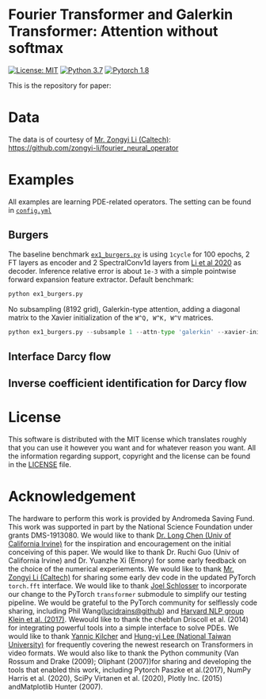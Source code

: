 # Fourier Transformer and Galerkin Transformer: Attention without softmax
[![License: MIT](https://img.shields.io/badge/License-MIT-yellow.svg)](./LICENSE)
[![Python 3.7](https://img.shields.io/badge/python-3.7-blue.svg)](https://www.python.org/downloads/release/python-370/)
[![Pytorch 1.8](https://img.shields.io/badge/pytorch-1.8-blue.svg)](https://pytorch.org/)

This is the repository for paper:

# Data
The data is of courtesy of [Mr. Zongyi Li (Caltech)](https://github.com/zongyi-li): https://github.com/zongyi-li/fourier_neural_operator

# Examples
All examples are learning PDE-related operators. The setting can be found in [`config.yml`](./config.yml)

## Burgers
The baseline benchmark [`ex1_burgers.py`](./ex1_burgers.py) is using `1cycle` for 100 epochs, 2 FT layers as encoder and 2 SpectralConv1d layers from [Li et al 2020](https://github.com/zongyi-li/fourier_neural_operator) as decoder. Inference relative error is about `1e-3` with a simple pointwise forward expansion feature extractor. 
Default benchmark:
```python
python ex1_burgers.py
```
No subsampling (8192 grid), Galerkin-type attention, adding a diagonal matrix to the Xavier initialization of the `W^Q, W^K, W^V` matrices.
```python
python ex1_burgers.py --subsample 1 --attn-type 'galerkin' --xavier-init 0.01 --diag-weight 0.01
```

## Interface Darcy flow

## Inverse coefficient identification for Darcy flow


# License
This software is distributed with the MIT license which translates roughly that you can use it however you want and for whatever reason you want. All the
information regarding support, copyright and the license can be found in the [LICENSE](./LICENSE) file.

# Acknowledgement
The hardware to perform this work is provided by Andromeda Saving Fund. This work was supported in part by the National Science Foundation under grants DMS-1913080. We would like to thank [Dr. Long Chen (Univ of California Irvine)](github.com/lyc102) for the inspiration and encouragement on the initial conceiving of this paper. We would like to thank Dr. Ruchi Guo (Univ of California Irvine) and Dr. Yuanzhe Xi (Emory) for some early feedback on the choice of the numerical experiements. We would like to thank [Mr. Zongyi Li (Caltech)](https://github.com/zongyi-li) for sharing some early dev code in the updated PyTorch `torch.fft` interface.  We would like to thank [Joel Schlosser](https://github.com/jbschlosser) to incorporate our change to the PyTorch `transformer` submodule to simplify our testing pipeline.  We would be grateful to the PyTorch community for selflessly code sharing, including Phil Wang([lucidrains@github](https://github.com/lucidrains)) and [Harvard NLP group Klein et al. (2017)](https://nlp.seas.harvard.edu/2018/04/03/attention.html).  Wewould like to thank the chebfun Driscoll et al. (2014) for integrating powerful tools into a simple interface to solve PDEs. We would like to thank [Yannic Kilcher](https://www.youtube.com/c/YannicKilcher/about) and [Hung-yi Lee (National Taiwan University)](https://www.youtube.com/c/HungyiLeeNTU) for frequently covering the newest research on Transformers in video formats.  We would also like to thank the Python community (Van Rossum and Drake (2009); Oliphant (2007))for sharing and developing the tools that enabled this work, including Pytorch Paszke et al.(2017),  NumPy Harris et al. (2020),  SciPy Virtanen et al. (2020),  Plotly Inc. (2015) andMatplotlib Hunter (2007).

